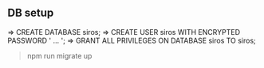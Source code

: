 ## DB setup

=> CREATE DATABASE siros;
=> CREATE USER siros WITH ENCRYPTED PASSWORD ' ... ';
=> GRANT ALL PRIVILEGES ON DATABASE siros TO siros;

> npm run migrate up
